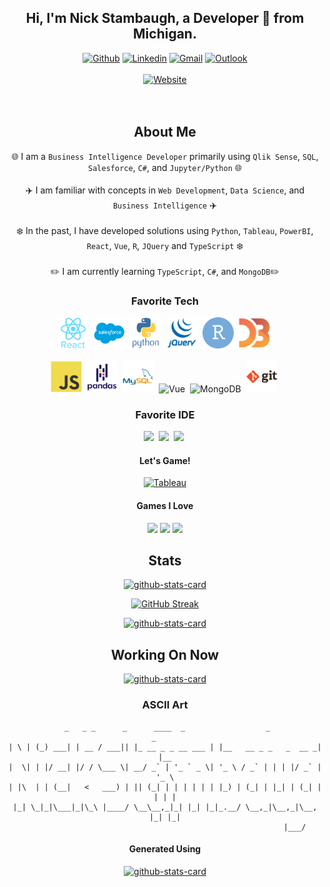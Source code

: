 <div id="header" align="center">
  
<!-- Your title -->
## Hi, I'm Nick Stambaugh, a Developer 🚀 from Michigan.
  
<!-- Your badges
You can use the website to generate badges: https://shields.io/
-->

[![Github](https://img.shields.io/badge/-Github-000?style=flat&logo=Github&logoColor=white)](https://github.com/NicholasStambaugh)
[![Linkedin](https://img.shields.io/badge/-LinkedIn-blue?style=flat&logo=Linkedin&logoColor=white)]([https://www.linkedin.com/in/mtahiraslan/](https://www.linkedin.com/in/nick-s-694241139/))
[![Gmail](https://img.shields.io/badge/-Gmail-c14438?style=flat&logo=Gmail&logoColor=white)](mailto:nastambaugh@gmail.com)
[![Outlook](https://img.shields.io/badge/-Outlook-0078D4?style=flat&logo=Microsoft-Outlook&logoColor=white)](mailto:nastambaugh@gmail.com) <br> <br>
<a href="https://nickstambaugh.com">
<img src="https://img.shields.io/badge/personal_website-blueviolet?style=for-the-badge&logo=&logoColor=white" alt="Website"/> <br> <br>
  <a>
  <img src="https://komarev.com/ghpvc/?username=NicholasStambaugh&style=flat-rectangle&color=red&" alt=""/>
  </a>

  ## About Me
  🌐 I am a `Business Intelligence Developer` primarily using `Qlik Sense`, `SQL`, `Salesforce`, `C#`, and `Jupyter/Python` 🌐<br> <br>
  ✈️ I am familiar with concepts in `Web Development`, `Data Science`, and `Business Intelligence` ✈️ <br> <br>
  ❄️ In the past, I have developed solutions using `Python`, `Tableau`, `PowerBI`, `React`, `Vue`, `R`, `JQuery` and `TypeScript` ❄️ <br> <br>
  ✏️ I am currently learning `TypeScript`, `C#`, and `MongoDB`✏️
### Favorite Tech
<div>
  <img src="https://github.com/devicons/devicon/blob/master/icons/react/react-original-wordmark.svg" title="React" alt="React" width="50" height="50"/>&nbsp;
  <img src="https://github.com/devicons/devicon/blob/master/icons/salesforce/salesforce-original.svg" title="SF" alt="sf" width="50" height="50"/>&nbsp;
  <img src="https://github.com/devicons/devicon/blob/master/icons/python/python-original-wordmark.svg" title="Python" alt="Py" width="50" height="50"/>&nbsp;
   <img src="https://github.com/devicons/devicon/blob/master/icons/jquery/jquery-plain-wordmark.svg" title="JQuery" alt="JQuery" width="50" height="50"/>&nbsp;
  <img src="https://github.com/devicons/devicon/blob/master/icons/rstudio/rstudio-original.svg" title="R" alt="R" width="50" height="50"/>&nbsp;
  <img src="https://github.com/devicons/devicon/blob/master/icons/d3js/d3js-original.svg"  title="D3" alt="D3" width="50" height="50"/>&nbsp;<br><br>
  <img src="https://github.com/devicons/devicon/blob/master/icons/javascript/javascript-original.svg" title="JavaScript" alt="JavaScript" width="50" height="50"/>&nbsp;
  <img src="https://github.com/devicons/devicon/blob/master/icons/pandas/pandas-original-wordmark.svg" title="Pandas" alt="Py" width="50" height="50"/>&nbsp;
  <img src="https://github.com/devicons/devicon/blob/master/icons/mysql/mysql-original-wordmark.svg" title="MySQL"  alt="MySQL" width="50" height="50"/>&nbsp;
  <img src="https://cdn.jsdelivr.net/gh/devicons/devicon/icons/vuejs/vuejs-plain-wordmark.svg" title="Vue"  alt="Vue" width="50" height="50"/>&nbsp;
  <img src="https://cdn.jsdelivr.net/gh/devicons/devicon/icons/mongodb/mongodb-original-wordmark.svg" title="MongoDB"  alt="MongoDB" width="50" height="50"/>&nbsp; 
  <img src="https://github.com/devicons/devicon/blob/master/icons/git/git-original-wordmark.svg" title="Git" **alt="Git" width="50" height="50"/>&nbsp;
</div>


 ### Favorite IDE
 <img src="https://img.shields.io/badge/PyCharm-000000.svg?&style=for-the-badge&logo=PyCharm&logoColor=white"/>&nbsp;
 <img src="https://img.shields.io/badge/RStudio-75AADB?style=for-the-badge&logo=RStudio&logoColor=white"/>&nbsp;
 <img src="https://img.shields.io/badge/VSCode-0078D4?style=for-the-badge&logo=visual%20studio%20code&logoColor=white"/>&nbsp;

#### Let's Game!
  <a href="https://steamcommunity.com/id/NickStamb/">
  <img src="https://img.shields.io/badge/Steam-002211?style=for-the-badge&logo=steam&logoColor=white" alt="Tableau"/>
  </a> 

#### Games I Love  
 <img src="https://img.shields.io/badge/Counter_Strike-010001?style=for-the-badge&logo=counter-strike&logoColor=white"/>
<img src="https://img.shields.io/badge/FIFA-010001?style=for-the-badge&logo=fifa&logoColor=white"/>
<img src="https://img.shields.io/badge/Call_Of_Duty-010001?style=for-the-badge&logo=activision&logoColor=white"/>

## Stats
[![github-stats-card](https://kasroudra-stats-card.onrender.com/user?user=NicholasStambaugh&layout=compact&theme=tokyonight)](https://github.com/KasRoudra/github-stats-card)

[![GitHub Streak](https://streak-stats.demolab.com?user=NicholasStambaugh&theme=tokyonight&border_radius=2.5&exclude_days=Sun%2CFri%2CSat&fire=1EEB1A)](https://git.io/streak-stats)

[![github-stats-card](https://kasroudra-stats-card.onrender.com/lang?user=NicholasStambaugh&layout=compact&type=donut&theme=tokyonight&width=468&exclude_repo=SQL-Query-Notebook)](https://github.com/KasRoudra/github-stats-card)
## Working On Now
[![github-stats-card](https://kasroudra-stats-card.onrender.com/repo?user=NicholasStambaugh&repo=SalesforceReportsConnector&layout=compact&theme=tokyonight)](https://github.com/KasRoudra/github-stats-card) 
  
### ASCII Art
     _   _ _      _      ____  _                  _                       _     
    | \ | (_) ___| | __ / ___|| |_ __ _ _ __ ___ | |__   __ _ _   _  __ _| |__
    |  \| | |/ __| |/ / \___ \| __/ _` | '_ ` _ \| '_ \ / _` | | | |/ _` | '_ \
    | |\  | | (__|   <   ___) | || (_| | | | | | | |_) | (_| | |_| | (_| | | | |
    |_| \_|_|\___|_|\_\ |____/ \__\__,_|_| |_| |_|_.__/ \__,_|\__,_|\__, |_| |_|
                                                              |___/

#### Generated Using
[![github-stats-card](https://kasroudra-stats-card.onrender.com/repo?user=NicholasStambaugh&repo=pyascii&layout=compact&theme=tokyonight)](https://github.com/KasRoudra/github-stats-card)


